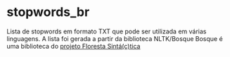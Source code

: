 # stopwords_br
Lista de stopwords em formato TXT que pode ser utilizada em várias linguagens. 
A lista foi gerada a partir da biblioteca NLTK/Bosque
Bosque é uma biblioteca do [projeto Floresta Sintá(c)tica](https://www.linguateca.pt/Floresta/)
